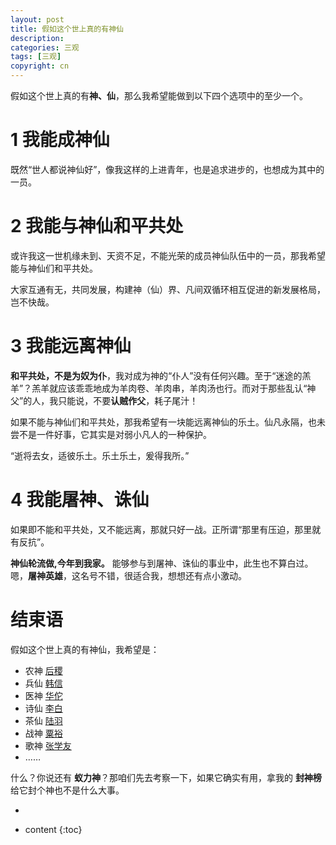 ```yaml
---
layout: post
title: 假如这个世上真的有神仙
description:
categories: 三观
tags: [三观]
copyright: cn
---
```


假如这个世上真的有**神、仙**，那么我希望能做到以下四个选项中的至少一个。

# 1 我能成神仙

既然“世人都说神仙好”，像我这样的上进青年，也是追求进步的，也想成为其中的一员。

# 2 我能与神仙和平共处

或许我这一世机缘未到、天资不足，不能光荣的成员神仙队伍中的一员，那我希望能与神仙们和平共处。

大家互通有无，共同发展，构建神（仙）界、凡间双循环相互促进的新发展格局，岂不快哉。

# 3 我能远离神仙

**和平共处，不是为奴为仆**，我对成为神的“仆人”没有任何兴趣。至于“迷途的羔羊”？羔羊就应该乖乖地成为羊肉卷、羊肉串，羊肉汤也行。而对于那些乱认“神父”的人，我只能说，不要**认贼作父**，耗子尾汁！

如果不能与神仙们和平共处，那我希望有一块能远离神仙的乐土。仙凡永隔，也未尝不是一件好事，它其实是对弱小凡人的一种保护。

“逝将去女，适彼乐土。乐土乐土，爰得我所。”

# 4 我能屠神、诛仙

如果即不能和平共处，又不能远离，那就只好一战。正所谓“那里有压迫，那里就有反抗”。

**神仙轮流做,今年到我家。** 能够参与到屠神、诛仙的事业中，此生也不算白过。嗯，**屠神英雄**，这名号不错，很适合我，想想还有点小激动。

# 结束语

假如这个世上真的有神仙，我希望是：
* 农神 [后稷](https://baike.baidu.com/item/后稷)
* 兵仙 [韩信](https://baike.baidu.com/item/韩信)
* 医神 [华佗](https://baike.baidu.com/item/华佗)
* 诗仙 [李白](https://baike.baidu.com/item/李白)
* 茶仙 [陆羽](https://baike.baidu.com/item/陆羽)
* 战神 [粟裕](https://baike.baidu.com/item/粟裕)
* 歌神 [张学友](https://baike.baidu.com/item/张学友)
* ……

什么？你说还有 **蚁力神**？那咱们先去考察一下，如果它确实有用，拿我的 **封神榜** 给它封个神也不是什么大事。

-

* content
{:toc}
